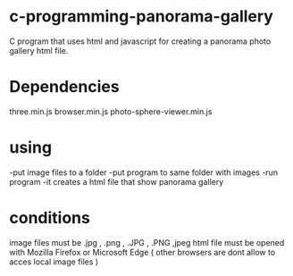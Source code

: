# c-programming-panorama-gallery
C program that uses html and javascript for creating a panorama photo gallery html file.

#  Dependencies

three.min.js
browser.min.js
photo-sphere-viewer.min.js


# using

-put image files to a folder 
-put program to same folder with images
-run program
-it creates a html file that show panorama gallery

# conditions 
image files must be .jpg , .png , .JPG , .PNG ,jpeg
html file must be opened with Mozilla Firefox or Microsoft Edge ( other browsers are dont allow to acces local image files )
